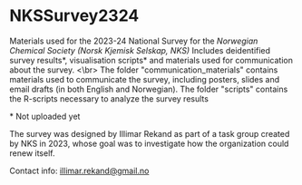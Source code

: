 # NKSSurvey2324
Materials used for the 2023-24 National Survey for the *Norwegian Chemical Society (Norsk Kjemisk Selskap, NKS)*
Includes deidentified survey results*, visualisation scripts* and materials used for communication about the survey. <\br>
The folder "communication_materials" contains materials used to communicate the survey, including posters, slides and email drafts (in both English and Norwegian).
The folder "scripts" contains the R-scripts necessary to analyze the survey results

\* Not uploaded yet

The survey was designed by Illimar Rekand as part of a task group created by NKS in 2023, whose goal was to investigate how the organization could renew itself.

Contact info: illimar.rekand@gmail.no
